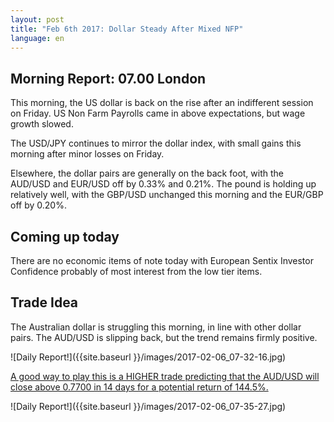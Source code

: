 ```yaml
---
layout: post
title: "Feb 6th 2017: Dollar Steady After Mixed NFP"
language: en
---
```

## Morning Report: 07.00 London

This morning, the US dollar is back on the rise after an indifferent session on Friday. US Non Farm Payrolls came in above expectations, but wage growth slowed.

The USD/JPY continues to mirror the dollar index, with small gains this morning after minor losses on Friday.

Elsewhere, the dollar pairs are generally on the back foot, with the AUD/USD and EUR/USD off by 0.33% and 0.21%. The pound is holding up relatively well, with the GBP/USD unchanged this morning and the EUR/GBP off by 0.20%.

## Coming up today

There are no economic items of note today with European Sentix Investor Confidence probably of most interest from the low tier items.

## Trade Idea

The Australian dollar is struggling this morning, in line with other dollar pairs. The AUD/USD is slipping back, but the trend remains firmly positive.

![Daily Report!]({{site.baseurl }}/images/2017-02-06_07-32-16.jpg)

<a href="%LINK%%?currency=GBP&amp;market=forex&amp;underlying=frxAUDUSD&amp;formname=higherlower&amp;duration_amount=14&amp;duration_units=d&amp;amount=10&amp;amount_type=payout&amp;expiry_type=duration&amp;barrier=0.7700" target="_blank">A good way to play this is a HIGHER trade predicting that the AUD/USD will close above 0.7700 in 14 days for a potential return of 144.5%.</a>

![Daily Report!]({{site.baseurl }}/images/2017-02-06_07-35-27.jpg)